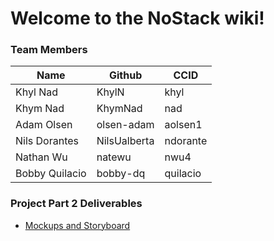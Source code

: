 # Welcome to the NoStack wiki!

### Team Members
| Name           | Github       | CCID     |
|----------------|--------------|----------|
| Khyl Nad       | KhylN        | khyl     |
| Khym Nad       | KhymNad      | nad      |
| Adam Olsen     | olsen-adam   | aolsen1  |
| Nils Dorantes  | NilsUalberta | ndorante |
| Nathan Wu      | natewu       | nwu4     |
| Bobby Quilacio | bobby-dq     | quilacio |

### Project Part 2 Deliverables
- [Mockups and Storyboard](https://github.com/CMPUT301W24T27/NoStack/wiki/User-Interface-Mockup-and-Storyboard)